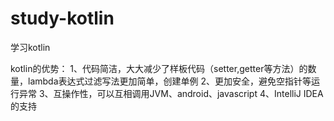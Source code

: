 # study-kotlin

学习kotlin

kotlin的优势：
    1、代码简洁，大大减少了样板代码（setter,getter等方法）的数量，lambda表达式过滤写法更加简单，创建单例
    2、更加安全，避免空指针等运行异常
    3、互操作性，可以互相调用JVM、android、javascript
    4、IntelliJ IDEA的支持